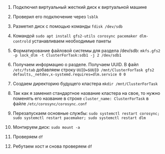1. Подключил виртуальный жесткий диск к виртуальной машине

2. Проверил его подключение через `lsblk`

3. Разметил диск с помощью команды `fdisk /dev/sdb`

4. Командой `sudo apt install gfs2-utils corosync pacemaker dlm-controld` устанавливаем необходимые пакеты

5. Форматирование файловой системы для раздела /dev/sdb: `mkfs.gfs2 -p lock_dlm -t ClusterForTask:sdb1 -j 2 /dev/sdb1`

6. Получаем информацию о разделе. Получаем UUID. В файл `/etc/fstab` добавляем строку `UUID=$UUID /mnt/ClusterForTask gfs2 defaults,_netdev,x-systemd.requires=dlm.service 0 0`

7. Создаем директорию будущего кластера `mkdir /mnt/ClusterForTask`

8. Так как я заменил стандартное название кластера на свое, то нужно поменять его название в строке `cluster_name: ClusterForTask` в файле `/etc/corosync/corosync.conf`

9. Перезапускаем основные службы: `sudo systemctl restart corosync; sudo systemctl restart pacemaker; sudo systemctl restart dlm`

10. Монтируем диск: `sudo mount -a`

11. Проверяем `df`

12. Ребутаем хост и снова проверяем `df`